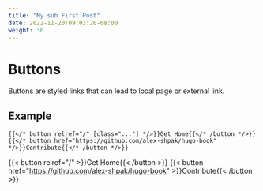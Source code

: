 ```yaml
---
title: "My sub First Post"
date: 2022-11-20T09:03:20-08:00
weight: 30
---
```

# Buttons

Buttons are styled links that can lead to local page or external link.

## Example

```tpl
{{</* button relref="/" [class="..."] */>}}Get Home{{</* /button */>}}
{{</* button href="https://github.com/alex-shpak/hugo-book" */>}}Contribute{{</* /button */>}}
```

{{< button relref="/" >}}Get Home{{< /button >}}
{{< button href="https://github.com/alex-shpak/hugo-book" >}}Contribute{{< /button >}}